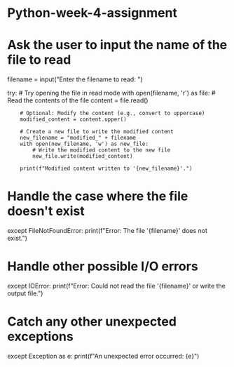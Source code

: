 # Python-week-4-assignment

# Ask the user to input the name of the file to read
filename = input("Enter the filename to read: ")

try:
    # Try opening the file in read mode
    with open(filename, 'r') as file:
        # Read the contents of the file
        content = file.read()
        
        # Optional: Modify the content (e.g., convert to uppercase)
        modified_content = content.upper()

        # Create a new file to write the modified content
        new_filename = "modified_" + filename
        with open(new_filename, 'w') as new_file:
            # Write the modified content to the new file
            new_file.write(modified_content)

        print(f"Modified content written to '{new_filename}'.")

# Handle the case where the file doesn't exist
except FileNotFoundError:
    print(f"Error: The file '{filename}' does not exist.")

# Handle other possible I/O errors
except IOError:
    print(f"Error: Could not read the file '{filename}' or write the output file.")

# Catch any other unexpected exceptions
except Exception as e:
    print(f"An unexpected error occurred: {e}")
